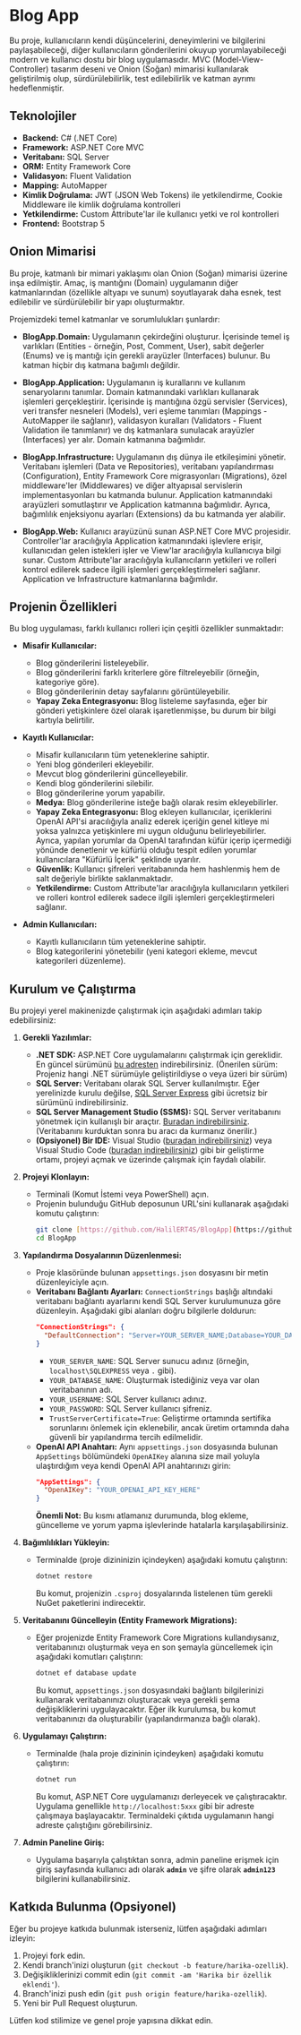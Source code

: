 # Blog App

Bu proje, kullanıcıların kendi düşüncelerini, deneyimlerini ve bilgilerini paylaşabileceği, diğer kullanıcıların gönderilerini okuyup yorumlayabileceği modern ve kullanıcı dostu bir blog uygulamasıdır. MVC (Model-View-Controller) tasarım deseni ve Onion (Soğan) mimarisi kullanılarak geliştirilmiş olup, sürdürülebilirlik, test edilebilirlik ve katman ayrımı hedeflenmiştir.

## Teknolojiler

* **Backend:** C# (.NET Core)
* **Framework:** ASP.NET Core MVC
* **Veritabanı:** SQL Server
* **ORM:** Entity Framework Core
* **Validasyon:** Fluent Validation
* **Mapping:** AutoMapper
* **Kimlik Doğrulama:** JWT (JSON Web Tokens) ile yetkilendirme, Cookie Middleware ile kimlik doğrulama kontrolleri
* **Yetkilendirme:** Custom Attribute'lar ile kullanıcı yetki ve rol kontrolleri
* **Frontend:** Bootstrap 5

## Onion Mimarisi

Bu proje, katmanlı bir mimari yaklaşımı olan Onion (Soğan) mimarisi üzerine inşa edilmiştir. Amaç, iş mantığını (Domain) uygulamanın diğer katmanlarından (özellikle altyapı ve sunum) soyutlayarak daha esnek, test edilebilir ve sürdürülebilir bir yapı oluşturmaktır.

Projemizdeki temel katmanlar ve sorumlulukları şunlardır:

* **BlogApp.Domain:** Uygulamanın çekirdeğini oluşturur. İçerisinde temel iş varlıkları (Entities - örneğin, Post, Comment, User), sabit değerler (Enums) ve iş mantığı için gerekli arayüzler (Interfaces) bulunur. Bu katman hiçbir dış katmana bağımlı değildir.

* **BlogApp.Application:** Uygulamanın iş kurallarını ve kullanım senaryolarını tanımlar. Domain katmanındaki varlıkları kullanarak işlemleri gerçekleştirir. İçerisinde iş mantığına özgü servisler (Services), veri transfer nesneleri (Models), veri eşleme tanımları (Mappings - AutoMapper ile sağlanır), validasyon kuralları (Validators - Fluent Validation ile tanımlanır) ve dış katmanlara sunulacak arayüzler (Interfaces) yer alır. Domain katmanına bağımlıdır.

* **BlogApp.Infrastructure:** Uygulamanın dış dünya ile etkileşimini yönetir. Veritabanı işlemleri (Data ve Repositories), veritabanı yapılandırması (Configuration), Entity Framework Core migrasyonları (Migrations), özel middleware'ler (Middlewares) ve diğer altyapısal servislerin implementasyonları bu katmanda bulunur. Application katmanındaki arayüzleri somutlaştırır ve Application katmanına bağımlıdır. Ayrıca, bağımlılık enjeksiyonu ayarları (Extensions) da bu katmanda yer alabilir.

* **BlogApp.Web:** Kullanıcı arayüzünü sunan ASP.NET Core MVC projesidir. Controller'lar aracılığıyla Application katmanındaki işlevlere erişir, kullanıcıdan gelen istekleri işler ve View'lar aracılığıyla kullanıcıya bilgi sunar. Custom Attribute'lar aracılığıyla kullanıcıların yetkileri ve rolleri kontrol edilerek sadece ilgili işlemleri gerçekleştirmeleri sağlanır. Application ve Infrastructure katmanlarına bağımlıdır.

## Projenin Özellikleri

Bu blog uygulaması, farklı kullanıcı rolleri için çeşitli özellikler sunmaktadır:

* **Misafir Kullanıcılar:**
    * Blog gönderilerini listeleyebilir.
    * Blog gönderilerini farklı kriterlere göre filtreleyebilir (örneğin, kategoriye göre).
    * Blog gönderilerinin detay sayfalarını görüntüleyebilir.
    * **Yapay Zeka Entegrasyonu:** Blog listeleme sayfasında, eğer bir gönderi yetişkinlere özel olarak işaretlenmişse, bu durum bir bilgi kartıyla belirtilir.

* **Kayıtlı Kullanıcılar:**
    * Misafir kullanıcıların tüm yeteneklerine sahiptir.
    * Yeni blog gönderileri ekleyebilir.
    * Mevcut blog gönderilerini güncelleyebilir.
    * Kendi blog gönderilerini silebilir.
    * Blog gönderilerine yorum yapabilir.
    * **Medya:** Blog gönderilerine isteğe bağlı olarak resim ekleyebilirler.
    * **Yapay Zeka Entegrasyonu:** Blog ekleyen kullanıcılar, içeriklerini OpenAI API'si aracılığıyla analiz ederek içeriğin genel kitleye mi yoksa yalnızca yetişkinlere mi uygun olduğunu belirleyebilirler. Ayrıca, yapılan yorumlar da OpenAI tarafından küfür içerip içermediği yönünde denetlenir ve küfürlü olduğu tespit edilen yorumlar kullanıcılara "Küfürlü İçerik" şeklinde uyarılır.
    * **Güvenlik:** Kullanıcı şifreleri veritabanında hem hashlenmiş hem de salt değeriyle birlikte saklanmaktadır.
    * **Yetkilendirme:** Custom Attribute'lar aracılığıyla kullanıcıların yetkileri ve rolleri kontrol edilerek sadece ilgili işlemleri gerçekleştirmeleri sağlanır.

* **Admin Kullanıcıları:**
    * Kayıtlı kullanıcıların tüm yeteneklerine sahiptir.
    * Blog kategorilerini yönetebilir (yeni kategori ekleme, mevcut kategorileri düzenleme).

## Kurulum ve Çalıştırma

Bu projeyi yerel makinenizde çalıştırmak için aşağıdaki adımları takip edebilirsiniz:

1.  **Gerekli Yazılımlar:**
    * **.NET SDK:** ASP.NET Core uygulamalarını çalıştırmak için gereklidir. En güncel sürümünü [bu adresten](https://dotnet.microsoft.com/download) indirebilirsiniz. (Önerilen sürüm: Projeniz hangi .NET sürümüyle geliştirildiyse o veya üzeri bir sürüm)
    * **SQL Server:** Veritabanı olarak SQL Server kullanılmıştır. Eğer yerelinizde kurulu değilse, [SQL Server Express](https://www.microsoft.com/tr-tr/sql-server/sql-server-downloads) gibi ücretsiz bir sürümünü indirebilirsiniz.
    * **SQL Server Management Studio (SSMS):** SQL Server veritabanını yönetmek için kullanışlı bir araçtır. [Buradan indirebilirsiniz](https://learn.microsoft.com/tr-tr/sql/ssms/download-sql-server-management-studio-ssms?view=sql-server-ver16). (Veritabanını kurduktan sonra bu aracı da kurmanız önerilir.)
    * **(Opsiyonel) Bir IDE:** Visual Studio ([buradan indirebilirsiniz](https://visualstudio.microsoft.com/tr/downloads/)) veya Visual Studio Code ([buradan indirebilirsiniz](https://code.visualstudio.com/download)) gibi bir geliştirme ortamı, projeyi açmak ve üzerinde çalışmak için faydalı olabilir.

2.  **Projeyi Klonlayın:**
    * Terminali (Komut İstemi veya PowerShell) açın.
    * Projenin bulunduğu GitHub deposunun URL'sini kullanarak aşağıdaki komutu çalıştırın:
        ```bash
        git clone [https://github.com/HalilERT4S/BlogApp](https://github.com/HalilERT4S/BlogApp)
        cd BlogApp
        ```

3.  **Yapılandırma Dosyalarının Düzenlenmesi:**
    * Proje klasöründe bulunan `appsettings.json` dosyasını bir metin düzenleyiciyle açın.
    * **Veritabanı Bağlantı Ayarları:** `ConnectionStrings` başlığı altındaki veritabanı bağlantı ayarlarını kendi SQL Server kurulumunuza göre düzenleyin. Aşağıdaki gibi alanları doğru bilgilerle doldurun:
        ```json
        "ConnectionStrings": {
          "DefaultConnection": "Server=YOUR_SERVER_NAME;Database=YOUR_DATABASE_NAME;User ID=YOUR_USERNAME;Password=YOUR_PASSWORD;TrustServerCertificate=True;"
        }
        ```
        * `YOUR_SERVER_NAME`: SQL Server sunucu adınız (örneğin, `localhost\SQLEXPRESS` veya `.` gibi).
        * `YOUR_DATABASE_NAME`: Oluşturmak istediğiniz veya var olan veritabanının adı.
        * `YOUR_USERNAME`: SQL Server kullanıcı adınız.
        * `YOUR_PASSWORD`: SQL Server kullanıcı şifreniz.
        * `TrustServerCertificate=True`: Geliştirme ortamında sertifika sorunlarını önlemek için eklenebilir, ancak üretim ortamında daha güvenli bir yapılandırma tercih edilmelidir.
    * **OpenAI API Anahtarı:** Aynı `appsettings.json` dosyasında bulunan `AppSettings` bölümündeki `OpenAIKey` alanına size mail yoluyla ulaştırdığım veya kendi OpenAI API anahtarınızı girin:
        ```json
        "AppSettings": {
          "OpenAIKey": "YOUR_OPENAI_API_KEY_HERE"
        }
        ```
        **Önemli Not:** Bu kısmı atlamanız durumunda, blog ekleme, güncelleme ve yorum yapma işlevlerinde hatalarla karşılaşabilirsiniz.

4.  **Bağımlılıkları Yükleyin:**
    * Terminalde (proje dizininizin içindeyken) aşağıdaki komutu çalıştırın:
        ```bash
        dotnet restore
        ```
        Bu komut, projenizin `.csproj` dosyalarında listelenen tüm gerekli NuGet paketlerini indirecektir.

5.  **Veritabanını Güncelleyin (Entity Framework Migrations):**
    * Eğer projenizde Entity Framework Core Migrations kullandıysanız, veritabanınızı oluşturmak veya en son şemayla güncellemek için aşağıdaki komutları çalıştırın:
        ```bash
        dotnet ef database update
        ```
        Bu komut, `appsettings.json` dosyasındaki bağlantı bilgilerinizi kullanarak veritabanınızı oluşturacak veya gerekli şema değişikliklerini uygulayacaktır. Eğer ilk kurulumsa, bu komut veritabanınızı da oluşturabilir (yapılandırmanıza bağlı olarak).

6.  **Uygulamayı Çalıştırın:**
    * Terminalde (hala proje dizininin içindeyken) aşağıdaki komutu çalıştırın:
        ```bash
        dotnet run
        ```
        Bu komut, ASP.NET Core uygulamanızı derleyecek ve çalıştıracaktır. Uygulama genellikle `http://localhost:5xxx` gibi bir adreste çalışmaya başlayacaktır. Terminaldeki çıktıda uygulamanın hangi adreste çalıştığını görebilirsiniz.

7.  **Admin Paneline Giriş:**
    * Uygulama başarıyla çalıştıktan sonra, admin paneline erişmek için giriş sayfasında kullanıcı adı olarak **`admin`** ve şifre olarak **`admin123`** bilgilerini kullanabilirsiniz.

## Katkıda Bulunma (Opsiyonel)

Eğer bu projeye katkıda bulunmak isterseniz, lütfen aşağıdaki adımları izleyin:

1.  Projeyi fork edin.
2.  Kendi branch'inizi oluşturun (`git checkout -b feature/harika-ozellik`).
3.  Değişikliklerinizi commit edin (`git commit -am 'Harika bir özellik eklendi'`).
4.  Branch'inizi push edin (`git push origin feature/harika-ozellik`).
5.  Yeni bir Pull Request oluşturun.

Lütfen kod stilimize ve genel proje yapısına dikkat edin.

